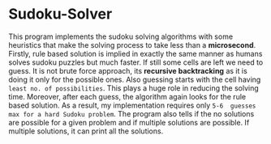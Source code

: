 # Sudoku-Solver

This program implements the sudoku solving algorithms with some heuristics that make the solving process to take less than a **microsecond**.
Firstly, rule based solution is implied in exactly the same manner as humans solves sudoku puzzles but much faster. If still some cells are 
left we need to guess. It is not brute force approach, its **recursive backtracking** as it is doing it only for the possible ones.
Also guessing starts with the cell having `least no. of possibilities`. This plays a huge role in reducing the solving time.
Moreover, after each guess, the algorithm again looks for the rule based solution. As a result, my implementation requires only `5-6 
guesses max for a hard Sudoku problem`. The program also tells if the no solutions are possible for a given problem and if multiple
solutions are possible. If multiple solutions, it can print all the solutions.

